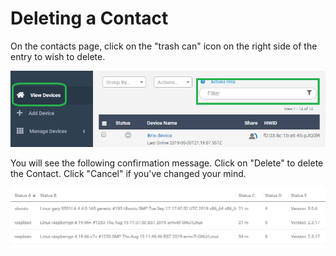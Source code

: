 # Deleting a Contact

On the contacts page, click on the "trash can" icon on the right side of the entry to wish to delete.

![](../../.gitbook/assets/image%20%2846%29.png)

You will see the following confirmation message.  Click on "Delete" to delete the Contact.  Click "Cancel" if you've changed your mind.

![](../../.gitbook/assets/image%20%2895%29.png)


